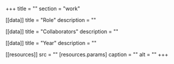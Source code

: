 +++
title = ""
section = "work"

[[data]]
title = "Role"
description = ""

[[data]]
title = "Collaborators"
description = ""

[[data]]
title = "Year"
description = ""

[[resources]]
src = ""
[resources.params]
caption = ""
alt = ""
+++
